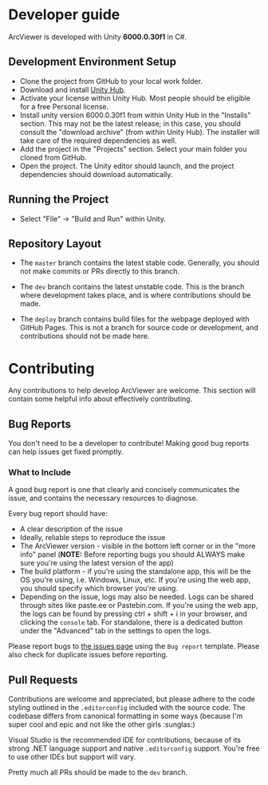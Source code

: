 # Developer guide

ArcViewer is developed with Unity **6000.0.30f1** in C#.

## Development Environment Setup
* Clone the project from GitHub to your local work folder.
* Download and install [Unity Hub](https://unity3d.com/get-unity/download).
* Activate your license within Unity Hub. Most people should be eligible for a free Personal license.
* Install unity version 6000.0.30f1 from within Unity Hub in the "Installs" section. This may not be the latest release; in this case, you should consult the "download archive" (from within Unity Hub). The installer will take care of the required dependencies as well.
* Add the project in the "Projects" section. Select your main folder you cloned from GitHub.
* Open the project. The Unity editor should launch, and the project dependencies should download automatically.

## Running the Project
- Select "File" -> "Build and Run" within Unity.

## Repository Layout
- The `master` branch contains the latest stable code. Generally, you should not make commits or PRs directly to this branch.

- The `dev` branch contains the latest unstable code. This is the branch where development takes place, and is where contributions should be made.

- The `deploy` branch contains build files for the webpage deployed with GitHub Pages. This is not a branch for source code or development, and contributions should not be made here.

# Contributing

Any contributions to help develop ArcViewer are welcome. This section will contain some helpful info about effectively contributing.

## Bug Reports

You don't need to be a developer to contribute! Making good bug reports can help issues get fixed promptly.

### What to Include

A good bug report is one that clearly and concisely communicates the issue, and contains the necessary resources to diagnose.

Every bug report should have:
* A clear description of the issue
* Ideally, reliable steps to reproduce the issue
* The ArcViewer version - visible in the bottom left corner or in the "more info" panel (**NOTE:** Before reporting bugs you should ALWAYS make sure you're using the latest version of the app)
* The build platform - if you're using the standalone app, this will be the OS you're using, i.e. Windows, Linux, etc. If you're using the web app, you should specify which browser you're using.
* Depending on the issue, logs may also be needed. Logs can be shared through sites like paste.ee or Pastebin.com. If you're using the web app, the logs can be found by pressing ctrl + shift + i in your browser, and clicking the `console` tab. For standalone, there is a dedicated button under the "Advanced" tab in the settings to open the logs.

Please report bugs to [the issues page](https://github.com/AllPoland/ArcViewer/issues) using the `Bug report` template. Please also check for duplicate issues before reporting.

## Pull Requests

Contributions are welcome and appreciated, but please adhere to the code styling outlined in the `.editorconfig` included with the source code. The codebase differs from canonical formatting in some ways (because I'm super cool and epic and not like the other girls :sunglas:)

Visual Studio is the recommended IDE for contributions, because of its strong .NET language support and native `.editorconfig` support. You're free to use other IDEs but support will vary.

Pretty much all PRs should be made to the `dev` branch.
